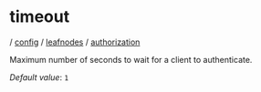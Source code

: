 # timeout

/ [config](reference/server-config/index.md) / [leafnodes](reference/server-config/config/leafnodes/index.md) / [authorization](reference/server-config/config/leafnodes/authorization/index.md) 

Maximum number of seconds to wait for a client to authenticate.

*Default value*: `1`
